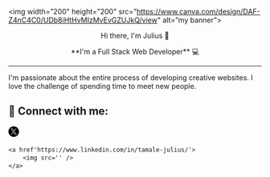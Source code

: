 <p align=”center”>

<img width=”200" height=”200" src=”https://www.canva.com/design/DAF-Z4nC4C0/UDb8iHtHvMIzMvEvGZUJkQ/view" alt=”my banner”>

</p>


<p align='center'>
Hi there, I'm Julius 👋
</p>

<p align='center'>
 **I'm a Full Stack Web Developer** 💻
</p>
<hr>

<p>
I'm passionate about the entire process of developing creative websites. I love the challenge of spending time to meet new people.
</p>

## 🤝 Connect with me:
<div>
    <a href='https://twitter.com/tjewlius'>
        <img src='/icons/twitter.png' width='21px' alt='icon | Twitter' />
    </a>

    <a href'https://www.linkedin.com/in/tamale-julius/'>
        <img src='' />
    </a>
</div>















<!-- ### Hi there 👋
 -->
<!--
**j3wlius/j3wlius** is a ✨ _special_ ✨ repository because its `README.md` (this file) appears on your GitHub profile.

Here are some ideas to get you started:

- 🔭 I’m currently working on ...
- 🌱 I’m currently learning ...
- 👯 I’m looking to collaborate on ...
- 🤔 I’m looking for help with ...
- 💬 Ask me about ...
- 📫 How to reach me: ...
- 😄 Pronouns: ...
- ⚡ Fun fact: ...
-->
